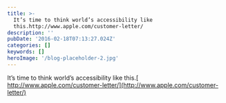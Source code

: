 ```yaml
---
title: >-
  It’s time to think world’s accessibility like
  this.http://www.apple.com/customer-letter/
description: ''
pubDate: '2016-02-18T07:13:27.024Z'
categories: []
keywords: []
heroImage: '/blog-placeholder-2.jpg'
---
```


It’s time to think world’s accessibility like this.[
http://www.apple.com/customer-letter/](http://www.apple.com/customer-letter/)